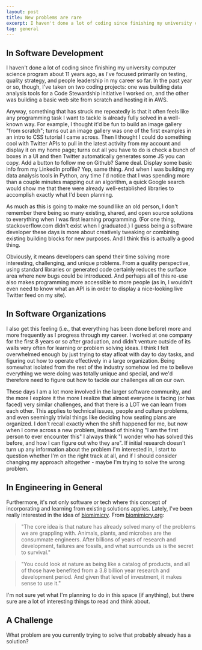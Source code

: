```yaml
---
layout: post
title: New problems are rare
excerpt: I haven't done a lot of coding since finishing my university computer science program about 11 years ago, as I've focused primarily on testing, quality strategy, and people leadership in my career so far. In the past year or so, though, I've taken on two coding projects - one was building data analysis tools for a Code Stewardship initiative I worked on, and the other was building a basic web site from scratch and hosting it in AWS.
tag: general
---
```



In Software Development
---
I haven't done a lot of coding since finishing my university computer science program about 11 years ago, as I've focused primarily on testing, quality strategy, and people leadership in my career so far. In the past year or so, though, I've taken on two coding projects: one was building data analysis tools for a Code Stewardship initiative I worked on, and the other was building a basic web site from scratch and hosting it in AWS.

Anyway, something that has struck me repeatedly is that it often feels like any programming task I want to tackle is already fully solved in a well-known way. For example, I thought it'd be fun to build an image gallery "from scratch"; turns out an image gallery was one of the first examples in an intro to CSS tutorial I came across. Then I thought I could do something cool with Twitter APIs to pull in the latest activity from my account and display it on my home page; turns out all you have to do is check a bunch of boxes in a UI and then Twitter automatically generates some JS you can copy. Add a button to follow me on Github? Same deal. Display some basic info from my LinkedIn profile? Yep, same thing. And when I was building my data analysis tools in Python, any time I'd notice that I was spending more than a couple minutes mapping out an algorithm, a quick Google search would show me that there were already well-established libraries to accomplish exactly what I'd been planning.

As much as this is going to make me sound like an old person, I don't remember there being so many existing, shared, and open source solutions to everything when I was first learning programming. (For one thing, stackoverflow.com didn't exist when I graduated.) I guess being a software developer these days is more about creatively tweaking or combining existing building blocks for new purposes. And I think this is actually a good thing.

Obviously, it means developers can spend their time solving more interesting, challenging, and unique problems. From a quality perspective, using standard libraries or generated code certainly reduces the surface area where new bugs could be introduced. And perhaps all of this re-use also makes programming more accessible to more people (as in, I wouldn't even need to know what an API is in order to display a nice-looking live Twitter feed on my site).

In Software Organizations
---
I also get this feeling (i.e., that everything has been done before) more and more frequently as I progress through my career. I worked at one company for the first 8 years or so after graduation, and didn't venture outside of its walls very often for learning or problem solving ideas. I think I felt overwhelmed enough by just trying to stay afloat with day to day tasks, and figuring out how to operate effectively in a large organization. Being somewhat isolated from the rest of the industry somehow led me to believe everything we were doing was totally unique and special, and we'd therefore need to figure out how to tackle our challenges all on our own.

These days I am a lot more involved in the larger software community, and the more I explore it the more I realize that almost everyone is facing (or has faced) very similar challenges, and that there is a LOT we can learn from each other. This applies to technical issues, people and culture problems, and even seemingly trivial things like deciding how seating plans are organized. I don't recall exactly when the shift happened for me, but now when I come across a new problem, instead of thinking "I am the first person to ever encounter this" I always think "I wonder who has solved this before, and how I can figure out who they are". If initial research doesn't turn up any information about the problem I'm interested in, I start to question whether I'm on the right track at all, and if I should consider changing my approach altogether - maybe I'm trying to solve the wrong problem.

In Engineering in General
---
Furthermore, it's not only software or tech where this concept of incorporating and learning from existing solutions applies. Lately, I've been really interested in the idea of [biomimicry](https://en.wikipedia.org/wiki/Biomimetics). From [biomimicry.org](https://biomimicry.org/):

>"The core idea is that nature has already solved many of the problems we are grappling with. Animals, plants, and microbes are the consummate engineers. After billions of years of research and development, failures are fossils, and what surrounds us is the secret to survival."

>"You could look at nature as being like a catalog of products, and all of those have benefited from a 3.8 billion year research and development period. And given that level of investment, it makes sense to use it."

I'm not sure yet what I'm planning to do in this space (if anything), but there sure are a lot of interesting things to read and think about.

A Challenge
---
What problem are you currently trying to solve that probably already has a solution?
